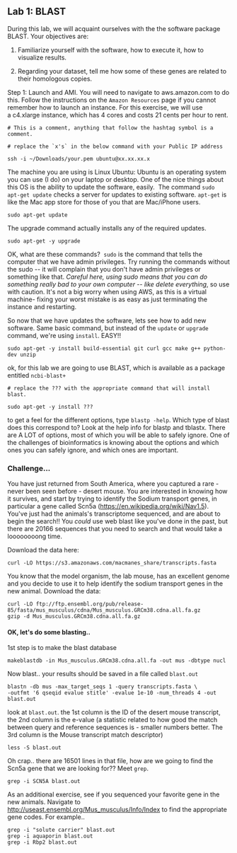 ## Lab 1: BLAST


During this lab, we will acquaint ourselves with the the software package BLAST. Your objectives are:



1. Familiarize yourself with the software, how to execute it, how to visualize results.

2. Regarding your dataset, tell me how some of these genes are related to their homologous copies.


Step 1: Launch and AMI. You will need to navigate to aws.amazon.com to do this. Follow the instructions on the `Amazon Resources` page if you cannot remember how to launch an instance.  For this exercise, we will use a c4.xlarge instance, which has 4 cores and costs 21 cents per hour to rent.

    # This is a comment, anything that follow the hashtag symbol is a comment.

	# replace the `x's` in the below command with your Public IP address

	ssh -i ~/Downloads/your.pem ubuntu@xx.xx.xx.x



The machine you are using is Linux Ubuntu: Ubuntu is an operating system you can use (I do) on your laptop or desktop. One of the nice things about this OS is the ability to update the software, easily.  The command `sudo apt-get update` checks a server for updates to existing software. `apt-get` is like the Mac app store for those of you that are Mac/iPhone users.

	sudo apt-get update

The upgrade command actually installs any of the required updates.

	sudo apt-get -y upgrade

OK, what are these commands?  `sudo` is the command that tells the computer that we have admin privileges. Try running the commands without the sudo -- it will complain that you don't have admin privileges or something like that. *Careful here, using sudo means that you can do something really bad to your own computer -- like delete everything*, so use with caution. It's not a big worry when using AWS, as this is a virtual machine- fixing your worst mistake is as easy as just terminating the instance and restarting.


So now that we have updates the software, lets see how to add new software. Same basic command, but instead of the `update` or `upgrade` command, we're using `install`. EASY!!


	sudo apt-get -y install build-essential git curl gcc make g++ python-dev unzip


ok, for this lab we are going to use BLAST, which is available as a package entitled `ncbi-blast+`

	# replace the ??? with the appropriate command that will install blast.

	sudo apt-get -y install ???

to get a feel for the different options, type `blastp -help`. Which type of blast does this correspond to? Look at the help info for blastp and tblastx. There are A LOT of options, most of which you will be able to safely ignore. One of the challenges of bioinformatics is knowing about the options and which ones you can safely ignore, and which ones are important.


### Challenge...

You have just returned from South America, where you captured a rare - never been seen before - desert mouse. You are interested in knowing how it survives, and start by trying to identify the Sodium transport genes, in particular a gene called Scn5a (https://en.wikipedia.org/wiki/Nav1.5). You've just had the animals's transcriptome sequenced, and are about to begin the search!! You *could* use web blast like you've done in the past, but there are 20166 sequences that you need to search and that would take a loooooooong time.

Download the data here:

 	curl -LO https://s3.amazonaws.com/macmanes_share/transcripts.fasta

You know that the model organism, the lab mouse, has an excellent genome and you decide to use it to help identify the sodium transport genes in the new animal. Download the data:

	curl -LO ftp://ftp.ensembl.org/pub/release-85/fasta/mus_musculus/cdna/Mus_musculus.GRCm38.cdna.all.fa.gz
	gzip -d Mus_musculus.GRCm38.cdna.all.fa.gz

#### OK, let's do some blasting..

1st step is to make the blast database

	makeblastdb -in Mus_musculus.GRCm38.cdna.all.fa -out mus -dbtype nucl

Now blast.. your results should be saved in a file called `blast.out`

	blastn -db mus -max_target_seqs 1 -query transcripts.fasta \
	-outfmt '6 qseqid evalue stitle' -evalue 1e-10 -num_threads 4 -out blast.out

look at `blast.out`. the 1st column is the ID of the desert mouse transcript, the 2nd column is the e-value (a statistic related to how good the match between query and reference sequences is - smaller numbers better. The 3rd column is the Mouse transcript match descriptor)

	less -S blast.out

Oh crap.. there are 16501 lines in that file, how are we going to find the Scn5a gene that we are looking for?? Meet `grep`.

	grep -i SCN5A blast.out

As an additional exercise, see if you sequenced your favorite gene in the new animals. Navigate to http://useast.ensembl.org/Mus_musculus/Info/Index to find the appropriate gene codes. For example..

    grep -i "solute carrier" blast.out
    grep -i aquaporin blast.out
    grep -i Rbp2 blast.out
